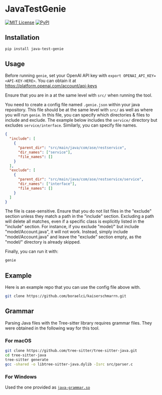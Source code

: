 # JavaTestGenie
[![MIT License](https://img.shields.io/github/license/boraelci/java-test-genie)](https://github.com/boraelci/java-test-genie/blob/main/LICENSE)
[![PyPI](https://img.shields.io/pypi/v/java-test-genie)](https://pypi.org/project/java-test-genie/)

## Installation

```bash
pip install java-test-genie
```

## Usage

Before running `genie`, set your OpenAI API key with `export OPENAI_API_KEY=<API-KEY-HERE>`. You can obtain it at https://platform.openai.com/account/api-keys

Ensure that you are in a at the same level with `src/` when running the tool.

You need to create a config file named `.genie.json` within your java repository. This file should be at the same level with `src/` as well as where you will run `genie`. In this file, you can specify which directories & files to include and exclude. The example below includes the `service/` directory but excludes `service/interface`. Similarly, you can specify file names.

```json
{
  "include": [
    {
      "parent_dir": "src/main/java/com/ase/restservice",
      "dir_names": ["service"],
      "file_names": []
    }
  ],
  "exclude": [
    {
      "parent_dir": "src/main/java/com/ase/restservice/service",
      "dir_names": ["interface"],
      "file_names": []
    }
  ]
}
```

The file is case-sensitive. Ensure that you do not list files in the "exclude" section unless they match a path in the "include" section. Excluding a path will delete all matches, even if a specific class is explicitly listed in the "include" section. For instance, if you exclude "model/" but include "model/Account.java", it will not work. Instead, simply include "model/Account.java" and leave the "exclude" section empty, as the "model/" directory is already skipped.

Finally, you can run it with:

```bash
genie
```

## Example

Here is an example repo that you can use the config file above with.

```bash
git clone https://github.com/boraelci/kaiserschmarrn.git
```

## Grammar

Parsing Java files with the Tree-sitter library requires grammar files. They were obtained in the following way for this tool.

### For macOS

```bash
git clone https://github.com/tree-sitter/tree-sitter-java.git
cd tree-sitter-java
tree-sitter generate
gcc -shared -o libtree-sitter-java.dylib -Isrc src/parser.c
```

### For Windows

Used the one provided as [`java-grammar.so`](https://github.com/microsoft/methods2test/blob/main/scripts/java-grammar.so)

